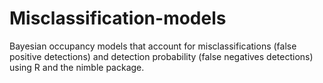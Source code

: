 # Misclassification-models
Bayesian occupancy models that account for misclassifications (false positive detections) and detection probability (false negatives detections) using R and the nimble package.
